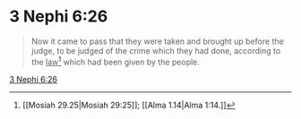 # 3 Nephi 6:26

> Now it came to pass that they were taken and brought up before the judge, to be judged of the crime which they had done, according to the <u>law</u>[^a] which had been given by the people.

[3 Nephi 6:26](https://www.churchofjesuschrist.org/study/scriptures/bofm/3-ne/6?lang=eng&id=p26#p26)


[^a]: [[Mosiah 29.25|Mosiah 29:25]]; [[Alma 1.14|Alma 1:14.]]

